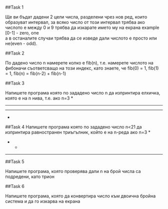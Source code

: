 ##Task 1

Ще ви бъдат дадени 2 цели числа, разделени чрез нов ред, които образуват интервал, за всяко число от този интервал трябва ако числото е между
0 и 9 трябва да изкарате името му на екрана example [0-1] - zero, one   
а в останалите случаи трябва да се изведе дали числото е просто или не(even - odd).  
  
##Task 2  

По дадено число n намерете колко е fib(n), т.е. намерете числото на фибоначи съответсващо на този индекс, като знаете, че
fib(0) = 1, fib(1) = 1, fib(n) = fib(n-2) + fib(n-1)   
  
##Task 3

Напишете програма която по зададено число n да изпринтира елхичка, която е на n нива, т.е. ако n=3
  *  
 ***
*****  
  *  
 
##Task 4
Напишете програма която по зададено число n<21 да изпринтира равностранен триъгълник, който е на n-реда
aкo n=3
  *  
 * *   
* * *  
  
##Task 5

Напишете програма, която проверява дали n на брой числа са подредени, като трион

##Task 6

Напишете програма, която да конвертира число към двоична бройна система и да го изкарва на екрана
  
